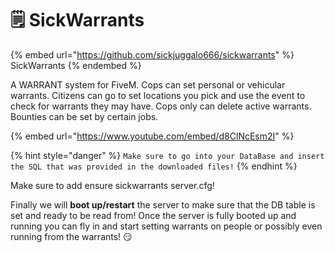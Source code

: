 # 🗒 SickWarrants

{% embed url="https://github.com/sickjuggalo666/sickwarrants" %}
SickWarrants
{% endembed %}

A WARRANT system for FiveM. Cops can set personal or vehicular warrants. Citizens can go to set locations you pick and use the event to check for warrants they may have. Cops only can delete active warrants. Bounties can be set by certain jobs.

{% embed url="https://www.youtube.com/embed/d8ClNcEsm2I" %}

{% hint style="danger" %}
`Make sure to go into your DataBase and insert the SQL that was provided in the downloaded files!`
{% endhint %}

Make sure to add ensure sickwarrants server.cfg!

Finally we will **boot up/restart** the server to make sure that the DB table is set and ready to be read from! Once the server is fully booted up and running you can fly in and start setting warrants on people or possibly even running from the warrants! 😏
